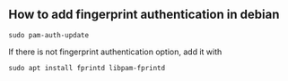 

## How to add fingerprint authentication in debian

```shell
sudo pam-auth-update
```

If there is not fingerprint authentication option, add it with 

```shell
sudo apt install fprintd libpam-fprintd
```

